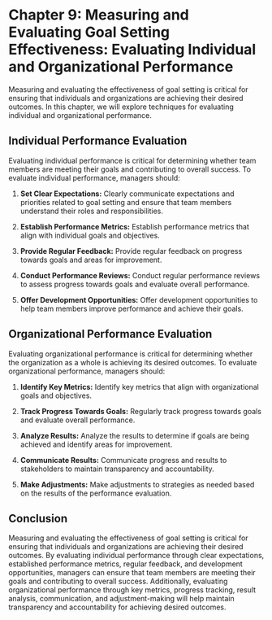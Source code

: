 Chapter 9: Measuring and Evaluating Goal Setting Effectiveness: Evaluating Individual and Organizational Performance
====================================================================================================================

Measuring and evaluating the effectiveness of goal setting is critical for ensuring that individuals and organizations are achieving their desired outcomes. In this chapter, we will explore techniques for evaluating individual and organizational performance.

Individual Performance Evaluation
---------------------------------

Evaluating individual performance is critical for determining whether team members are meeting their goals and contributing to overall success. To evaluate individual performance, managers should:

1. **Set Clear Expectations:** Clearly communicate expectations and priorities related to goal setting and ensure that team members understand their roles and responsibilities.

2. **Establish Performance Metrics:** Establish performance metrics that align with individual goals and objectives.

3. **Provide Regular Feedback:** Provide regular feedback on progress towards goals and areas for improvement.

4. **Conduct Performance Reviews:** Conduct regular performance reviews to assess progress towards goals and evaluate overall performance.

5. **Offer Development Opportunities:** Offer development opportunities to help team members improve performance and achieve their goals.

Organizational Performance Evaluation
-------------------------------------

Evaluating organizational performance is critical for determining whether the organization as a whole is achieving its desired outcomes. To evaluate organizational performance, managers should:

1. **Identify Key Metrics:** Identify key metrics that align with organizational goals and objectives.

2. **Track Progress Towards Goals:** Regularly track progress towards goals and evaluate overall performance.

3. **Analyze Results:** Analyze the results to determine if goals are being achieved and identify areas for improvement.

4. **Communicate Results:** Communicate progress and results to stakeholders to maintain transparency and accountability.

5. **Make Adjustments:** Make adjustments to strategies as needed based on the results of the performance evaluation.

Conclusion
----------

Measuring and evaluating the effectiveness of goal setting is critical for ensuring that individuals and organizations are achieving their desired outcomes. By evaluating individual performance through clear expectations, established performance metrics, regular feedback, and development opportunities, managers can ensure that team members are meeting their goals and contributing to overall success. Additionally, evaluating organizational performance through key metrics, progress tracking, result analysis, communication, and adjustment-making will help maintain transparency and accountability for achieving desired outcomes.
